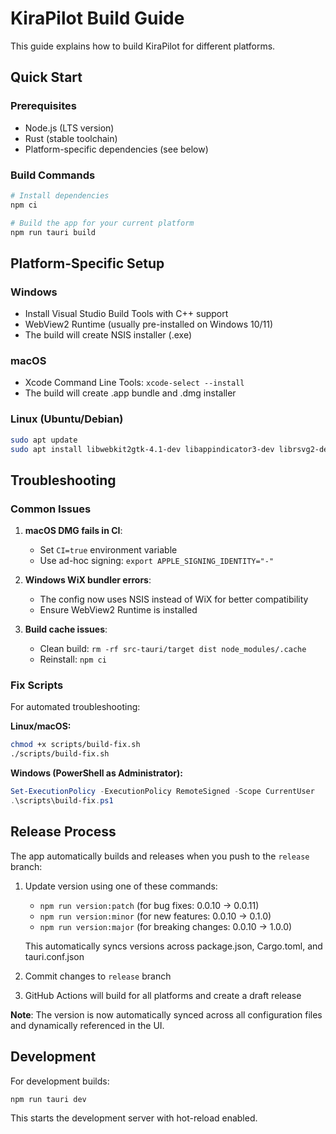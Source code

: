 # KiraPilot Build Guide

This guide explains how to build KiraPilot for different platforms.

## Quick Start

### Prerequisites

- Node.js (LTS version)
- Rust (stable toolchain)
- Platform-specific dependencies (see below)

### Build Commands

```bash
# Install dependencies
npm ci

# Build the app for your current platform
npm run tauri build
```

## Platform-Specific Setup

### Windows

- Install Visual Studio Build Tools with C++ support
- WebView2 Runtime (usually pre-installed on Windows 10/11)
- The build will create NSIS installer (.exe)

### macOS

- Xcode Command Line Tools: `xcode-select --install`
- The build will create .app bundle and .dmg installer

### Linux (Ubuntu/Debian)

```bash
sudo apt update
sudo apt install libwebkit2gtk-4.1-dev libappindicator3-dev librsvg2-dev patchelf build-essential curl wget file libssl-dev
```

## Troubleshooting

### Common Issues

1. **macOS DMG fails in CI**:
   - Set `CI=true` environment variable
   - Use ad-hoc signing: `export APPLE_SIGNING_IDENTITY="-"`

2. **Windows WiX bundler errors**:
   - The config now uses NSIS instead of WiX for better compatibility
   - Ensure WebView2 Runtime is installed

3. **Build cache issues**:
   - Clean build: `rm -rf src-tauri/target dist node_modules/.cache`
   - Reinstall: `npm ci`

### Fix Scripts

For automated troubleshooting:

**Linux/macOS:**

```bash
chmod +x scripts/build-fix.sh
./scripts/build-fix.sh
```

**Windows (PowerShell as Administrator):**

```powershell
Set-ExecutionPolicy -ExecutionPolicy RemoteSigned -Scope CurrentUser
.\scripts\build-fix.ps1
```

## Release Process

The app automatically builds and releases when you push to the `release` branch:

1. Update version using one of these commands:
   - `npm run version:patch` (for bug fixes: 0.0.10 → 0.0.11)
   - `npm run version:minor` (for new features: 0.0.10 → 0.1.0)
   - `npm run version:major` (for breaking changes: 0.0.10 → 1.0.0)

   This automatically syncs versions across package.json, Cargo.toml, and tauri.conf.json

2. Commit changes to `release` branch
3. GitHub Actions will build for all platforms and create a draft release

**Note**: The version is now automatically synced across all configuration files and dynamically referenced in the UI.

## Development

For development builds:

```bash
npm run tauri dev
```

This starts the development server with hot-reload enabled.

